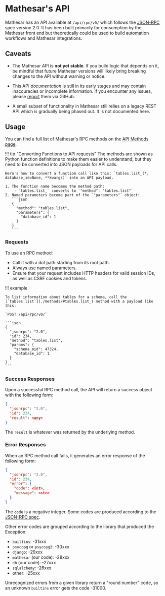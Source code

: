 # Mathesar's API

Mathesar has an API available at `/api/rpc/v0/` which follows the [JSON-RPC](https://www.jsonrpc.org/specification) spec version 2.0. It has been built primarily for consumption by the Mathesar front end but theoretically could be used to build automation workflows and Mathesar integrations.

## Caveats

- The Mathesar API is **not yet stable**. If you build logic that depends on it, be mindful that future Mathesar versions will likely bring breaking changes to the API without warning or notice.

- This API _documentation_ is still in its early stages and may contain inaccuracies or incomplete information. If you encounter any issues, please [report](https://github.com/mathesar-foundation/mathesar/issues) them via GitHub.

- A small subset of functionality in Mathesar still relies on a legacy REST API which is gradually being phased out. It is not documented here.

## Usage

You can find a full list of Mathesar's RPC methods on the [API Methods page](./methods.md).

!!! tip "Converting Functions to API requests"
    The methods are shown as Python function definitions to make them easier to understand, but they need to be converted into JSON payloads for API calls.

    Here's how to convert a function call like this: `tables.list_(*, database_id=None, **kwargs)` into an API payload.

    1. The function name becomes the method path:
        - `tables.list_` converts to `"method": "tables.list"`
    2. Named parameters become part of the `"parameters"` object:
       ```json
       {
         "method": "tables.list",
         "parameters": {
           "database_id": 1
         }
       }
       ```

### Requests

To use an RPC method:

- Call it with a dot path starting from its root path.
- Always use named parameters.
- Ensure that your request includes HTTP headers for valid session IDs, as well as CSRF cookies and tokens.

!!! example

    To list information about tables for a schema, call the [`tables.list`](./methods/#tables.list_) method with a payload like this:

    `POST /api/rpc/v0/`

    ```json
    {
      "jsonrpc": "2.0",
      "id": 234,
      "method": "tables.list",
      "params": {
        "schema_oid": 47324,
        "database_id": 1
      }
    }
    ```

### Success Responses

Upon a successful RPC method call, the API will return a success object with the following form:

```json
{
  "jsonrpc": "2.0",
  "id": 234,
  "result": <any>
}
```

The `result` is whatever was returned by the underlying method.

### Error Responses

When an RPC method call fails, it generates an error response of the following form:

```json
{
  "jsonrpc": "2.0",
  "id": 234,
  "error": {
    "code": <int>,
    "message": <str>
  }
}
```

The `code` is a negative integer. Some codes are produced according to the [JSON-RPC spec](https://www.jsonrpc.org/specification#error_object).

Other error codes are grouped according to the library that produced the Exception:

- `builtins`: -31xxx
- `psycopg` or `psycopg2`: -30xxx
- `django`: -29xxx
- `mathesar` (our code): -28xxx
- `db` (our code): -27xxx
- `sqlalchemy`: -26xxx
- other: -25xxx

Unrecognized errors from a given library return a "round number" code, so an unknown `builtins` error gets the code -31000.
